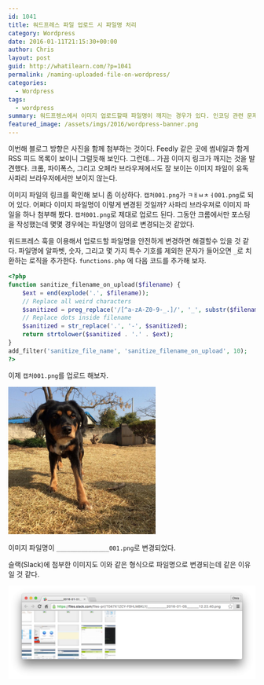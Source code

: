 ```yaml
---
id: 1041
title: 워드프레스 파일 업로드 시 파일명 처리
category: Wordpress
date: 2016-01-11T21:15:30+00:00
author: Chris
layout: post
guid: http://whatilearn.com/?p=1041
permalink: /naming-uploaded-file-on-wordpress/
categories:
  - Wordpress
tags:
  - wordpress
summary: 워드프렝스에서 이미지 업로드할때 파일명이 깨지는 경우가 있다. 인코딩 관련 문제인데...
featured_image: /assets/imgs/2016/wordpress-banner.png
---
```

이번해 블로그 방향은 사진을 함께 첨부하는 것이다. Feedly 같은 곳에 썸네일과 함게 RSS 피드 목록이 보이니 그럴듯해 보인다. 그런데... 가끔 이미지 링크가 깨지는 것을 발견했다. 크롬, 파이폭스, 그리고 오페라 브라우져에서도 잘 보이는 이미지 파일이 유독 사파리 브라우저에서만 보이지 않는다.

이미지 파일의 링크를 확인해 보니 좀 이상하다. `캡처001.png`가 `ㅋㅐㅂㅊㅓ001.png`로 되어 있다. 어쩌다 이미지 파일명이 이렇게 변경된 것일까? 사파리 브라우져로 이미지 파일을 하나 첨부해 봤다. `캡처001.png`로 제대로 업로드 된다. 그동안 크롬에서만 포스팅을 작성했는데 몇몇 경우에는 파일명이 임의로 변경되는것 같았다.

워드프레스 훅을 이용해서 업로드할 파일명을 안전하게 변경하면 해결할수 있을 것 같다. 파일명에 알파벳, 숫자, 그리고 몇 가지 특수 기호를 제외한 문자가 들어오면 `_`로 치환하는 로직을 추가한다. `functions.php` 에 다음 코드를 추가해 보자.

```php
<?php
function sanitize_filename_on_upload($filename) {
	$ext = end(explode('.', $filename));
	// Replace all weird characters
	$sanitized = preg_replace('/[^a-zA-Z0-9-_.]/', '_', substr($filename, 0, -(strlen($ext)+1)));
	// Replace dots inside filename
	$sanitized = str_replace('.', '-', $sanitized);
	return strtolower($sanitized . '.' . $ext);
}
add_filter('sanitize_file_name', 'sanitize_filename_on_upload', 10);
?>
```

이제 `캡처001.png`를 업로드 해보자.

![](/assets/imgs/2016/naming-uploaded-file-on-wordpress-1.png)

이미지 파일명이 `_______________001.png`로 변경되었다.

슬랙(Slack)에 첨부한 이미지도 이와 같은 형식으로 파일명으로 변경되는데 같은 이유일 것 같다.

![](/assets/imgs/2016/naming-uploaded-file-on-wordpress-2.png)

